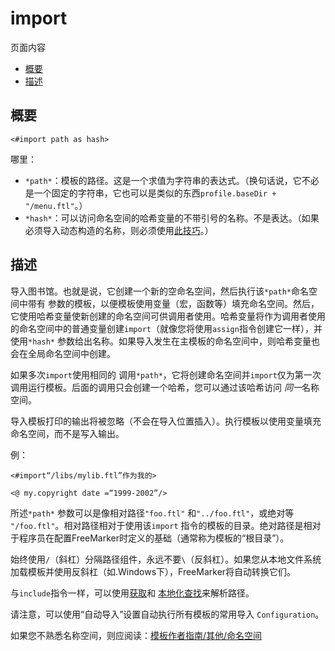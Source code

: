 # import

页面内容

- [概要](https://freemarker.apache.org/docs/ref_directive_import.html#autoid_96)
- [描述](https://freemarker.apache.org/docs/ref_directive_import.html#autoid_97)





## 概要

```
<#import path as hash>
```

哪里：

- `*path*`：模板的路径。这是一个求值为字符串的表达式。（换句话说，它不必是一个固定的字符串，它也可以是类似的东西`profile.baseDir + "/menu.ftl"`。）
- `*hash*`：可以访问命名空间的哈希变量的不带引号的名称。不是表达。（如果必须导入动态构造的名称，则必须使用[此技巧](https://freemarker.apache.org/docs/app_faq.html#faq_assign_to_dynamic_variable_name)。）

## 描述

导入图书馆。也就是说，它创建一个新的空命名空间，然后执行该`*path*`命名空间中带有 参数的模板，以便模板使用变量（宏，函数等）填充命名空间。然后，它使用哈希变量使新创建的命名空间可供调用者使用。哈希变量将作为调用者使用的命名空间中的普通变量创建`import`（就像您将使用`assign`指令创建它一样），并使用`*hash*` 参数给出名称。如果导入发生在主模板的命名空间中，则哈希变量也会在全局命名空间中创建。

如果多次`import`使用相同的 调用`*path*`，它将创建命名空间并`import`仅为第一次调用运行模板。后面的调用只会创建一个哈希，您可以通过该哈希访问 *同一*名称空间。

导入模板打印的输出将被忽略（不会在导入位置插入）。执行模板以使用变量填充命名空间，而不是写入输出。

例：

```
<#import“/libs/mylib.ftl”作为我的>

<@ my.copyright date =“1999-2002”/>
```

所述`*path*` 参数可以是像相对路径`"foo.ftl"` 和`"../foo.ftl"`，或绝对等 `"/foo.ftl"`。相对路径相对于使用该`import` 指令的模板的目录。绝对路径是相对于程序员在配置FreeMarker时定义的基础（通常称为模板的“根目录”）。

始终使用`/`（斜杠）分隔路径组件，永远不要`\`（反斜杠）。如果您从本地文件系统加载模板并使用反斜杠（如.Windows下），FreeMarker将自动转换它们。

与`include`指令一样，可以使用[获取](https://freemarker.apache.org/docs/ref_directive_include.html#ref_directive_include_acquisition)和 [本地化查找](https://freemarker.apache.org/docs/ref_directive_include.html#ref_directive_include_localized)来解析路径。

请注意，可以使用“自动导入”设置自动执行所有模板的常用导入 `Configuration`。

如果您不熟悉名称空间，则应阅读：[模板作者指南/其他/命名空间](https://freemarker.apache.org/docs/dgui_misc_namespace.html)